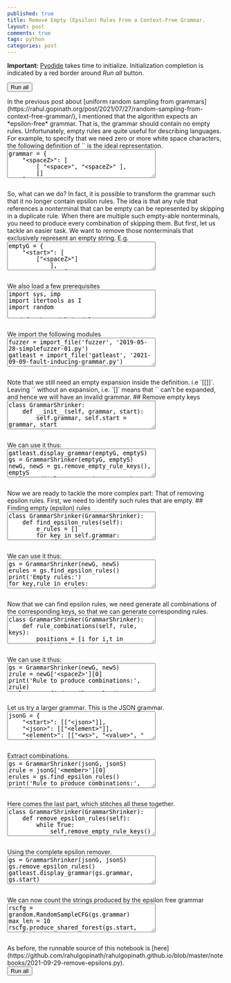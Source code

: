 ```yaml
---
published: true
title: Remove Empty (Epsilon) Rules From a Context-Free Grammar.
layout: post
comments: true
tags: python
categories: post
---
```

<script type="text/javascript">window.languagePluginUrl='/resources/pyodide/full/3.9/';</script>
<script src="/resources/pyodide/full/3.9/pyodide.js"></script>
<link rel="stylesheet" type="text/css" media="all" href="/resources/skulpt/css/codemirror.css">
<link rel="stylesheet" type="text/css" media="all" href="/resources/skulpt/css/solarized.css">
<link rel="stylesheet" type="text/css" media="all" href="/resources/skulpt/css/env/editor.css">

<script src="/resources/skulpt/js/codemirrorepl.js" type="text/javascript"></script>
<script src="/resources/skulpt/js/python.js" type="text/javascript"></script>
<script src="/resources/pyodide/js/env/editor.js" type="text/javascript"></script>

**Important:** [Pyodide](https://pyodide.readthedocs.io/en/latest/) takes time to initialize.
Initialization completion is indicated by a red border around *Run all* button.
<form name='python_run_form'>
<button type="button" name="python_run_all">Run all</button>
</form>
In the previous post about [uniform random sampling from grammars](https://rahul.gopinath.org/post/2021/07/27/random-sampling-from-context-free-grammar/),
I mentioned that the algorithm expects an *epsilon-free* grammar. That is,
the grammar should contain no empty rules. Unfortunately, empty rules are
quite useful for describing languages. For example, to specify that we need
zero or more white space characters, the following definition of `<spaceZ>`
is the ideal representation.

<!--
############
grammar = {
    "<spaceZ>": [
        [ "<space>", "<spaceZ>" ],
        []
    ],
    "<space>": [
        [' '],
        ['\t'],
        ['\n']
    ]
}

############
-->
<form name='python_run_form'>
<textarea cols="40" rows="4" name='python_edit'>
grammar = {
    &quot;&lt;spaceZ&gt;&quot;: [
        [ &quot;&lt;space&gt;&quot;, &quot;&lt;spaceZ&gt;&quot; ],
        []
    ],
    &quot;&lt;space&gt;&quot;: [
        [&#x27; &#x27;],
        [&#x27;\t&#x27;],
        [&#x27;\n&#x27;]
    ]
}
</textarea><br />
<pre class='Output' name='python_output'></pre>
<div name='python_canvas'></div>
</form>
So, what can we do? In fact, it is possible to transform the grammar such that
it no longer contain epsilon rules. The idea is that any rule that references
a nonterminal that can be empty can be represented by skipping in a duplicate
rule. When there are multiple such empty-able nonterminals, you need to
produce every combination of skipping them.
But first, let us tackle an easier task. We want to remove those nonterminals
that exclusively represent an empty string. E.g.

<!--
############
emptyG = {
    "<start>": [
        ["<spaceZ>"]
            ],
    "<spaceZ>": [
        [ "<space>", "<spaceZ>" ],
        ['<empty>']
    ],
    "<space>": [
        [' '],
        ['\t'],
        ['\n']
    ],
    '<empty>': [[]]
}
emptyS = '<start>'

############
-->
<form name='python_run_form'>
<textarea cols="40" rows="4" name='python_edit'>
emptyG = {
    &quot;&lt;start&gt;&quot;: [
        [&quot;&lt;spaceZ&gt;&quot;]
            ],
    &quot;&lt;spaceZ&gt;&quot;: [
        [ &quot;&lt;space&gt;&quot;, &quot;&lt;spaceZ&gt;&quot; ],
        [&#x27;&lt;empty&gt;&#x27;]
    ],
    &quot;&lt;space&gt;&quot;: [
        [&#x27; &#x27;],
        [&#x27;\t&#x27;],
        [&#x27;\n&#x27;]
    ],
    &#x27;&lt;empty&gt;&#x27;: [[]]
}
emptyS = &#x27;&lt;start&gt;&#x27;
</textarea><br />
<pre class='Output' name='python_output'></pre>
<div name='python_canvas'></div>
</form>
We also load a few prerequisites

<!--
############
import sys, imp
import itertools as I
import random

def make_module(modulesource, sourcestr, modname):
    codeobj = compile(modulesource, sourcestr, 'exec')
    newmodule = imp.new_module(modname)
    exec(codeobj, newmodule.__dict__)
    return newmodule

def import_file(name, location):
    if "pyodide" in sys.modules:
        import pyodide
        github_repo = 'https://raw.githubusercontent.com/'
        my_repo =  'rahulgopinath/rahulgopinath.github.io'
        module_loc = github_repo + my_repo + '/master/notebooks/%s' % location
        module_str = pyodide.open_url(module_loc).getvalue()
    else:
        module_loc = './notebooks/%s' % location
        with open(module_loc, encoding='utf-8') as f:
            module_str = f.read()
    return make_module(module_str, module_loc, name)

############
-->
<form name='python_run_form'>
<textarea cols="40" rows="4" name='python_edit'>
import sys, imp
import itertools as I
import random

def make_module(modulesource, sourcestr, modname):
    codeobj = compile(modulesource, sourcestr, &#x27;exec&#x27;)
    newmodule = imp.new_module(modname)
    exec(codeobj, newmodule.__dict__)
    return newmodule

def import_file(name, location):
    if &quot;pyodide&quot; in sys.modules:
        import pyodide
        github_repo = &#x27;https://raw.githubusercontent.com/&#x27;
        my_repo =  &#x27;rahulgopinath/rahulgopinath.github.io&#x27;
        module_loc = github_repo + my_repo + &#x27;/master/notebooks/%s&#x27; % location
        module_str = pyodide.open_url(module_loc).getvalue()
    else:
        module_loc = &#x27;./notebooks/%s&#x27; % location
        with open(module_loc, encoding=&#x27;utf-8&#x27;) as f:
            module_str = f.read()
    return make_module(module_str, module_loc, name)
</textarea><br />
<pre class='Output' name='python_output'></pre>
<div name='python_canvas'></div>
</form>
We import the following modules

<!--
############
fuzzer = import_file('fuzzer', '2019-05-28-simplefuzzer-01.py')
gatleast = import_file('gatleast', '2021-09-09-fault-inducing-grammar.py')
grandom = import_file('grandom', '2021-07-27-random-sampling-from-context-free-grammar.py')

############
-->
<form name='python_run_form'>
<textarea cols="40" rows="4" name='python_edit'>
fuzzer = import_file(&#x27;fuzzer&#x27;, &#x27;2019-05-28-simplefuzzer-01.py&#x27;)
gatleast = import_file(&#x27;gatleast&#x27;, &#x27;2021-09-09-fault-inducing-grammar.py&#x27;)
grandom = import_file(&#x27;grandom&#x27;, &#x27;2021-07-27-random-sampling-from-context-free-grammar.py&#x27;)
</textarea><br />
<pre class='Output' name='python_output'></pre>
<div name='python_canvas'></div>
</form>
Note that we still need an empty expansion inside the definition. i.e `[[]]`.
Leaving `<empty>` without an expansion, i.e. `[]` means that `<empty>` can't
be expanded, and hence we will have an invalid grammar.
## Remove empty keys

<!--
############
class GrammarShrinker:
    def __init__(self, grammar, start):
        self.grammar, self.start = grammar, start

    def remove_empty_rule_keys(self):
        while True:
            keys_to_delete = []
            for key in self.grammar:
                if key == self.start: continue
                if self.grammar[key] == [[]]:
                    keys_to_delete.append(key)
            if not keys_to_delete: break
            self.grammar = {k:[[t for t in r if t not in keys_to_delete]
                for r in self.grammar[k]]
                    for k in self.grammar if k not in keys_to_delete}
        return self.grammar

############
-->
<form name='python_run_form'>
<textarea cols="40" rows="4" name='python_edit'>
class GrammarShrinker:
    def __init__(self, grammar, start):
        self.grammar, self.start = grammar, start

    def remove_empty_rule_keys(self):
        while True:
            keys_to_delete = []
            for key in self.grammar:
                if key == self.start: continue
                if self.grammar[key] == [[]]:
                    keys_to_delete.append(key)
            if not keys_to_delete: break
            self.grammar = {k:[[t for t in r if t not in keys_to_delete]
                for r in self.grammar[k]]
                    for k in self.grammar if k not in keys_to_delete}
        return self.grammar
</textarea><br />
<pre class='Output' name='python_output'></pre>
<div name='python_canvas'></div>
</form>
We can use it thus:

<!--
############
gatleast.display_grammar(emptyG, emptyS)
gs = GrammarShrinker(emptyG, emptyS)
newG, newS = gs.remove_empty_rule_keys(), emptyS
gatleast.display_grammar(newG, newS)

############
-->
<form name='python_run_form'>
<textarea cols="40" rows="4" name='python_edit'>
gatleast.display_grammar(emptyG, emptyS)
gs = GrammarShrinker(emptyG, emptyS)
newG, newS = gs.remove_empty_rule_keys(), emptyS
gatleast.display_grammar(newG, newS)
</textarea><br />
<pre class='Output' name='python_output'></pre>
<div name='python_canvas'></div>
</form>
Now we are ready to tackle the more complex part: That of removing epsilon
rules. First, we need to identify such rules that are empty.
## Finding empty (epsilon) rules

<!--
############
class GrammarShrinker(GrammarShrinker):
    def find_epsilon_rules(self):
        e_rules = []
        for key in self.grammar:
            if key == self.start: continue
            rules = self.grammar[key]
            for i, r in enumerate(rules):
                if not r:
                    e_rules.append((key, i))
        return e_rules

############
-->
<form name='python_run_form'>
<textarea cols="40" rows="4" name='python_edit'>
class GrammarShrinker(GrammarShrinker):
    def find_epsilon_rules(self):
        e_rules = []
        for key in self.grammar:
            if key == self.start: continue
            rules = self.grammar[key]
            for i, r in enumerate(rules):
                if not r:
                    e_rules.append((key, i))
        return e_rules
</textarea><br />
<pre class='Output' name='python_output'></pre>
<div name='python_canvas'></div>
</form>
We can use it thus:

<!--
############
gs = GrammarShrinker(newG, newS)
erules = gs.find_epsilon_rules()
print('Empty rules:')
for key,rule in erules:
    print('',key,rule)

############
-->
<form name='python_run_form'>
<textarea cols="40" rows="4" name='python_edit'>
gs = GrammarShrinker(newG, newS)
erules = gs.find_epsilon_rules()
print(&#x27;Empty rules:&#x27;)
for key,rule in erules:
    print(&#x27;&#x27;,key,rule)
</textarea><br />
<pre class='Output' name='python_output'></pre>
<div name='python_canvas'></div>
</form>
Now that we can find epsilon rules, we need generate all combinations of
the corresponding keys, so that we can generate corresponding rules.

<!--
############
class GrammarShrinker(GrammarShrinker):
    def rule_combinations(self, rule, keys):
        positions = [i for i,t in enumerate(rule) if t in keys]
        if not positions: return [rule]
        combinations = []
        for n in range(len(rule)+1):
            a = list(I.combinations(positions, n))
            combinations.extend(a)
        new_rules = []
        for combination in combinations:
            new_rule = [t for i,t in enumerate(rule) if i not in combination]
            new_rules.append(new_rule)
        return new_rules

############
-->
<form name='python_run_form'>
<textarea cols="40" rows="4" name='python_edit'>
class GrammarShrinker(GrammarShrinker):
    def rule_combinations(self, rule, keys):
        positions = [i for i,t in enumerate(rule) if t in keys]
        if not positions: return [rule]
        combinations = []
        for n in range(len(rule)+1):
            a = list(I.combinations(positions, n))
            combinations.extend(a)
        new_rules = []
        for combination in combinations:
            new_rule = [t for i,t in enumerate(rule) if i not in combination]
            new_rules.append(new_rule)
        return new_rules
</textarea><br />
<pre class='Output' name='python_output'></pre>
<div name='python_canvas'></div>
</form>
We can use it thus:

<!--
############
gs = GrammarShrinker(newG, newS)
zrule = newG['<spaceZ>'][0]
print('Rule to produce combinations:', zrule)
erules = gs.find_epsilon_rules()
comb = gs.rule_combinations(zrule, [k for k,rule in erules])
for c in comb:
    print('', c)

############
-->
<form name='python_run_form'>
<textarea cols="40" rows="4" name='python_edit'>
gs = GrammarShrinker(newG, newS)
zrule = newG[&#x27;&lt;spaceZ&gt;&#x27;][0]
print(&#x27;Rule to produce combinations:&#x27;, zrule)
erules = gs.find_epsilon_rules()
comb = gs.rule_combinations(zrule, [k for k,rule in erules])
for c in comb:
    print(&#x27;&#x27;, c)
</textarea><br />
<pre class='Output' name='python_output'></pre>
<div name='python_canvas'></div>
</form>
Let us try a larger grammar. This is the JSON grammar.

<!--
############
jsonG = {
    "<start>": [["<json>"]],
    "<json>": [["<element>"]],
    "<element>": [["<ws>", "<value>", "<ws>"]],
    "<value>": [["<object>"], ["<array>"], ["<string>"], ["<number>"],
                ["true"], ["false"],
                ["null"]],
    "<object>": [["{", "<ws>", "}"], ["{", "<members>", "}"]],
    "<members>": [["<member>", "<symbol-2>"]],
    "<member>": [["<ws>", "<string>", "<ws>", ":", "<element>"]],
    "<array>": [["[", "<ws>", "]"], ["[", "<elements>", "]"]],
    "<elements>": [["<element>", "<symbol-1-1>"]],
    "<string>": [["\"", "<characters>", "\""]],
    "<characters>": [["<character-1>"]],
    "<character>": [["0"], ["1"], ["2"], ["3"], ["4"], ["5"], ["6"], ["7"],
                    ["8"], ["9"], ["a"], ["b"], ["c"], ["d"], ["e"], ["f"],
                    ["g"], ["h"], ["i"], ["j"], ["k"], ["l"], ["m"], ["n"],
                    ["o"], ["p"], ["q"], ["r"], ["s"], ["t"], ["u"], ["v"],
                    ["w"], ["x"], ["y"], ["z"], ["A"], ["B"], ["C"], ["D"],
                    ["E"], ["F"], ["G"], ["H"], ["I"], ["J"], ["K"], ["L"],
                    ["M"], ["N"], ["O"], ["P"], ["Q"], ["R"], ["S"], ["T"],
                    ["U"], ["V"], ["W"], ["X"], ["Y"], ["Z"], ["!"], ["#"],
                    ["$"], ["%"], ["&"], ["\""], ["("], [")"], ["*"], ["+"],
                    [","], ["-"], ["."], ["/"], [":"], [";"], ["<"], ["="],
                    [">"], ["?"], ["@"], ["["], ["]"], ["^"], ["_"], ["`"],
                    ["{"], ["|"], ["}"], ["~"], [" "], ["<esc>"]],
    "<esc>": [["\\","<escc>"]],
    "<escc>": [["\\"],["b"],["f"], ["n"], ["r"],["t"],["\""]],
    "<number>": [["<int>", "<frac>", "<exp>"]],
    "<int>": [["<digit>"], ["<onenine>", "<digits>"], ["-", "<digits>"],
              ["-", "<onenine>", "<digits>"]],
    "<digits>": [["<digit-1>"]],
    "<digit>": [["0"], ["<onenine>"]],
    "<onenine>": [["1"], ["2"], ["3"], ["4"], ["5"], ["6"], ["7"], ["8"],
                  ["9"]],
    "<frac>": [[], [".", "<digits>"]],
    "<exp>": [[], ["E", "<sign>", "<digits>"], ["e", "<sign>", "<digits>"]],
    "<sign>": [[], ["+"], ["-"]],
    "<ws>": [["<sp1>", "<ws>"], []],
    "<sp1>": [[" "],["\n"],["\t"],["\r"]],
    "<symbol>": [[",", "<members>"]],
    "<symbol-1>": [[",", "<elements>"]],
    "<symbol-2>": [[], ["<symbol>", "<symbol-2>"]],
    "<symbol-1-1>": [[], ["<symbol-1>", "<symbol-1-1>"]],
    "<character-1>": [[], ["<character>", "<character-1>"]],
    "<digit-1>": [["<digit>"], ["<digit>", "<digit-1>"]]
}
jsonS = '<start>'

############
-->
<form name='python_run_form'>
<textarea cols="40" rows="4" name='python_edit'>
jsonG = {
    &quot;&lt;start&gt;&quot;: [[&quot;&lt;json&gt;&quot;]],
    &quot;&lt;json&gt;&quot;: [[&quot;&lt;element&gt;&quot;]],
    &quot;&lt;element&gt;&quot;: [[&quot;&lt;ws&gt;&quot;, &quot;&lt;value&gt;&quot;, &quot;&lt;ws&gt;&quot;]],
    &quot;&lt;value&gt;&quot;: [[&quot;&lt;object&gt;&quot;], [&quot;&lt;array&gt;&quot;], [&quot;&lt;string&gt;&quot;], [&quot;&lt;number&gt;&quot;],
                [&quot;true&quot;], [&quot;false&quot;],
                [&quot;null&quot;]],
    &quot;&lt;object&gt;&quot;: [[&quot;{&quot;, &quot;&lt;ws&gt;&quot;, &quot;}&quot;], [&quot;{&quot;, &quot;&lt;members&gt;&quot;, &quot;}&quot;]],
    &quot;&lt;members&gt;&quot;: [[&quot;&lt;member&gt;&quot;, &quot;&lt;symbol-2&gt;&quot;]],
    &quot;&lt;member&gt;&quot;: [[&quot;&lt;ws&gt;&quot;, &quot;&lt;string&gt;&quot;, &quot;&lt;ws&gt;&quot;, &quot;:&quot;, &quot;&lt;element&gt;&quot;]],
    &quot;&lt;array&gt;&quot;: [[&quot;[&quot;, &quot;&lt;ws&gt;&quot;, &quot;]&quot;], [&quot;[&quot;, &quot;&lt;elements&gt;&quot;, &quot;]&quot;]],
    &quot;&lt;elements&gt;&quot;: [[&quot;&lt;element&gt;&quot;, &quot;&lt;symbol-1-1&gt;&quot;]],
    &quot;&lt;string&gt;&quot;: [[&quot;\&quot;&quot;, &quot;&lt;characters&gt;&quot;, &quot;\&quot;&quot;]],
    &quot;&lt;characters&gt;&quot;: [[&quot;&lt;character-1&gt;&quot;]],
    &quot;&lt;character&gt;&quot;: [[&quot;0&quot;], [&quot;1&quot;], [&quot;2&quot;], [&quot;3&quot;], [&quot;4&quot;], [&quot;5&quot;], [&quot;6&quot;], [&quot;7&quot;],
                    [&quot;8&quot;], [&quot;9&quot;], [&quot;a&quot;], [&quot;b&quot;], [&quot;c&quot;], [&quot;d&quot;], [&quot;e&quot;], [&quot;f&quot;],
                    [&quot;g&quot;], [&quot;h&quot;], [&quot;i&quot;], [&quot;j&quot;], [&quot;k&quot;], [&quot;l&quot;], [&quot;m&quot;], [&quot;n&quot;],
                    [&quot;o&quot;], [&quot;p&quot;], [&quot;q&quot;], [&quot;r&quot;], [&quot;s&quot;], [&quot;t&quot;], [&quot;u&quot;], [&quot;v&quot;],
                    [&quot;w&quot;], [&quot;x&quot;], [&quot;y&quot;], [&quot;z&quot;], [&quot;A&quot;], [&quot;B&quot;], [&quot;C&quot;], [&quot;D&quot;],
                    [&quot;E&quot;], [&quot;F&quot;], [&quot;G&quot;], [&quot;H&quot;], [&quot;I&quot;], [&quot;J&quot;], [&quot;K&quot;], [&quot;L&quot;],
                    [&quot;M&quot;], [&quot;N&quot;], [&quot;O&quot;], [&quot;P&quot;], [&quot;Q&quot;], [&quot;R&quot;], [&quot;S&quot;], [&quot;T&quot;],
                    [&quot;U&quot;], [&quot;V&quot;], [&quot;W&quot;], [&quot;X&quot;], [&quot;Y&quot;], [&quot;Z&quot;], [&quot;!&quot;], [&quot;#&quot;],
                    [&quot;$&quot;], [&quot;%&quot;], [&quot;&amp;&quot;], [&quot;\&quot;&quot;], [&quot;(&quot;], [&quot;)&quot;], [&quot;*&quot;], [&quot;+&quot;],
                    [&quot;,&quot;], [&quot;-&quot;], [&quot;.&quot;], [&quot;/&quot;], [&quot;:&quot;], [&quot;;&quot;], [&quot;&lt;&quot;], [&quot;=&quot;],
                    [&quot;&gt;&quot;], [&quot;?&quot;], [&quot;@&quot;], [&quot;[&quot;], [&quot;]&quot;], [&quot;^&quot;], [&quot;_&quot;], [&quot;`&quot;],
                    [&quot;{&quot;], [&quot;|&quot;], [&quot;}&quot;], [&quot;~&quot;], [&quot; &quot;], [&quot;&lt;esc&gt;&quot;]],
    &quot;&lt;esc&gt;&quot;: [[&quot;\\&quot;,&quot;&lt;escc&gt;&quot;]],
    &quot;&lt;escc&gt;&quot;: [[&quot;\\&quot;],[&quot;b&quot;],[&quot;f&quot;], [&quot;n&quot;], [&quot;r&quot;],[&quot;t&quot;],[&quot;\&quot;&quot;]],
    &quot;&lt;number&gt;&quot;: [[&quot;&lt;int&gt;&quot;, &quot;&lt;frac&gt;&quot;, &quot;&lt;exp&gt;&quot;]],
    &quot;&lt;int&gt;&quot;: [[&quot;&lt;digit&gt;&quot;], [&quot;&lt;onenine&gt;&quot;, &quot;&lt;digits&gt;&quot;], [&quot;-&quot;, &quot;&lt;digits&gt;&quot;],
              [&quot;-&quot;, &quot;&lt;onenine&gt;&quot;, &quot;&lt;digits&gt;&quot;]],
    &quot;&lt;digits&gt;&quot;: [[&quot;&lt;digit-1&gt;&quot;]],
    &quot;&lt;digit&gt;&quot;: [[&quot;0&quot;], [&quot;&lt;onenine&gt;&quot;]],
    &quot;&lt;onenine&gt;&quot;: [[&quot;1&quot;], [&quot;2&quot;], [&quot;3&quot;], [&quot;4&quot;], [&quot;5&quot;], [&quot;6&quot;], [&quot;7&quot;], [&quot;8&quot;],
                  [&quot;9&quot;]],
    &quot;&lt;frac&gt;&quot;: [[], [&quot;.&quot;, &quot;&lt;digits&gt;&quot;]],
    &quot;&lt;exp&gt;&quot;: [[], [&quot;E&quot;, &quot;&lt;sign&gt;&quot;, &quot;&lt;digits&gt;&quot;], [&quot;e&quot;, &quot;&lt;sign&gt;&quot;, &quot;&lt;digits&gt;&quot;]],
    &quot;&lt;sign&gt;&quot;: [[], [&quot;+&quot;], [&quot;-&quot;]],
    &quot;&lt;ws&gt;&quot;: [[&quot;&lt;sp1&gt;&quot;, &quot;&lt;ws&gt;&quot;], []],
    &quot;&lt;sp1&gt;&quot;: [[&quot; &quot;],[&quot;\n&quot;],[&quot;\t&quot;],[&quot;\r&quot;]],
    &quot;&lt;symbol&gt;&quot;: [[&quot;,&quot;, &quot;&lt;members&gt;&quot;]],
    &quot;&lt;symbol-1&gt;&quot;: [[&quot;,&quot;, &quot;&lt;elements&gt;&quot;]],
    &quot;&lt;symbol-2&gt;&quot;: [[], [&quot;&lt;symbol&gt;&quot;, &quot;&lt;symbol-2&gt;&quot;]],
    &quot;&lt;symbol-1-1&gt;&quot;: [[], [&quot;&lt;symbol-1&gt;&quot;, &quot;&lt;symbol-1-1&gt;&quot;]],
    &quot;&lt;character-1&gt;&quot;: [[], [&quot;&lt;character&gt;&quot;, &quot;&lt;character-1&gt;&quot;]],
    &quot;&lt;digit-1&gt;&quot;: [[&quot;&lt;digit&gt;&quot;], [&quot;&lt;digit&gt;&quot;, &quot;&lt;digit-1&gt;&quot;]]
}
jsonS = &#x27;&lt;start&gt;&#x27;
</textarea><br />
<pre class='Output' name='python_output'></pre>
<div name='python_canvas'></div>
</form>
Extract combinations.

<!--
############
gs = GrammarShrinker(jsonG, jsonS)
zrule = jsonG['<member>'][0]
erules = gs.find_epsilon_rules()
print('Rule to produce combinations:', zrule)
comb = gs.rule_combinations(zrule, [k for k,rule in erules])
for c in comb:
    print('', c)

############
-->
<form name='python_run_form'>
<textarea cols="40" rows="4" name='python_edit'>
gs = GrammarShrinker(jsonG, jsonS)
zrule = jsonG[&#x27;&lt;member&gt;&#x27;][0]
erules = gs.find_epsilon_rules()
print(&#x27;Rule to produce combinations:&#x27;, zrule)
comb = gs.rule_combinations(zrule, [k for k,rule in erules])
for c in comb:
    print(&#x27;&#x27;, c)
</textarea><br />
<pre class='Output' name='python_output'></pre>
<div name='python_canvas'></div>
</form>
Here comes the last part, which stitches all these together.

<!--
############
class GrammarShrinker(GrammarShrinker):
    def remove_epsilon_rules(self):
        while True:
            self.remove_empty_rule_keys()
            e_rules = self.find_epsilon_rules()
            if not e_rules: break
            for e_key, index in e_rules:
                del self.grammar[e_key][index]
                assert self.grammar[e_key]

            for key in self.grammar:
                rules_hash = {}
                for rule in self.grammar[key]:
                    # find e_key positions.
                    combs = self.rule_combinations(rule, [k for k,i in e_rules])
                    for nrule in combs:
                        rules_hash[str(nrule)] = nrule
                self.grammar[key] = [rules_hash[k] for k in rules_hash]


############
-->
<form name='python_run_form'>
<textarea cols="40" rows="4" name='python_edit'>
class GrammarShrinker(GrammarShrinker):
    def remove_epsilon_rules(self):
        while True:
            self.remove_empty_rule_keys()
            e_rules = self.find_epsilon_rules()
            if not e_rules: break
            for e_key, index in e_rules:
                del self.grammar[e_key][index]
                assert self.grammar[e_key]

            for key in self.grammar:
                rules_hash = {}
                for rule in self.grammar[key]:
                    # find e_key positions.
                    combs = self.rule_combinations(rule, [k for k,i in e_rules])
                    for nrule in combs:
                        rules_hash[str(nrule)] = nrule
                self.grammar[key] = [rules_hash[k] for k in rules_hash]
</textarea><br />
<pre class='Output' name='python_output'></pre>
<div name='python_canvas'></div>
</form>
Using the complete epsilon remover.

<!--
############
gs = GrammarShrinker(jsonG, jsonS)
gs.remove_epsilon_rules()
gatleast.display_grammar(gs.grammar, gs.start)

############
-->
<form name='python_run_form'>
<textarea cols="40" rows="4" name='python_edit'>
gs = GrammarShrinker(jsonG, jsonS)
gs.remove_epsilon_rules()
gatleast.display_grammar(gs.grammar, gs.start)
</textarea><br />
<pre class='Output' name='python_output'></pre>
<div name='python_canvas'></div>
</form>
We can now count the strings produced by the epsilon free grammar

<!--
############
rscfg = grandom.RandomSampleCFG(gs.grammar)
max_len = 10
rscfg.produce_shared_forest(gs.start, max_len)
for i in range(10):
    v, tree = rscfg.random_sample(gs.start, 5)
    string = fuzzer.tree_to_string(tree)
    print("mystring:", repr(string), "at:", v)

############
-->
<form name='python_run_form'>
<textarea cols="40" rows="4" name='python_edit'>
rscfg = grandom.RandomSampleCFG(gs.grammar)
max_len = 10
rscfg.produce_shared_forest(gs.start, max_len)
for i in range(10):
    v, tree = rscfg.random_sample(gs.start, 5)
    string = fuzzer.tree_to_string(tree)
    print(&quot;mystring:&quot;, repr(string), &quot;at:&quot;, v)
</textarea><br />
<pre class='Output' name='python_output'></pre>
<div name='python_canvas'></div>
</form>
As before, the runnable source of this notebook is [here](https://github.com/rahulgopinath/rahulgopinath.github.io/blob/master/notebooks/2021-09-29-remove-epsilons.py).

<form name='python_run_form'>
<button type="button" name="python_run_all">Run all</button>
</form>
